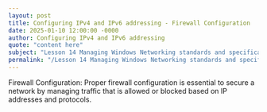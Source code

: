 ```yaml
---
layout: post
title: Configuring IPv4 and IPv6 addressing - Firewall Configuration
date: 2025-01-10 12:00:00 -0000
author: Configuring IPv4 and IPv6 addressing
quote: "content here"
subject: "Lesson 14 Managing Windows Networking standards and specifications"
permalink: "/Lesson 14 Managing Windows Networking standards and specifications/Configuring IPv4 and IPv6 addressing/Configuring IPv4 and IPv6 addressing - Firewall Configuration"
---
```


Firewall Configuration: Proper firewall configuration is essential to secure a network by managing traffic that is allowed or blocked based on IP addresses and protocols.

